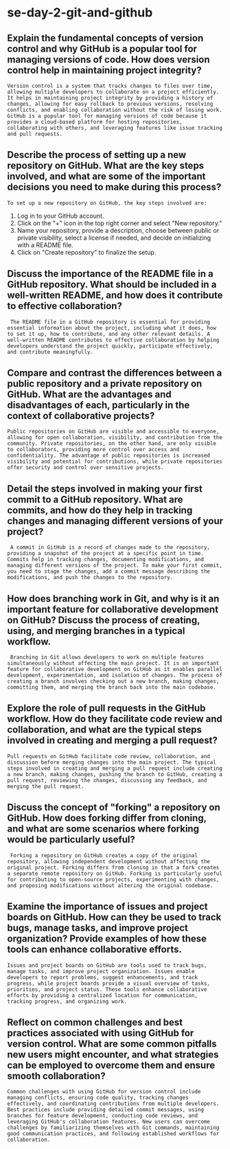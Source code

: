# se-day-2-git-and-github
## Explain the fundamental concepts of version control and why GitHub is a popular tool for managing versions of code. How does version control help in maintaining project integrity?
    Version control is a system that tracks changes to files over time, allowing multiple developers to collaborate on a project efficiently. It helps in maintaining project integrity by providing a history of changes, allowing for easy rollback to previous versions, resolving conflicts, and enabling collaboration without the risk of losing work. GitHub is a popular tool for managing versions of code because it provides a cloud-based platform for hosting repositories, collaborating with others, and leveraging features like issue tracking and pull requests.

## Describe the process of setting up a new repository on GitHub. What are the key steps involved, and what are some of the important decisions you need to make during this process?
    To set up a new repository on GitHub, the key steps involved are:
1. Log in to your GitHub account.
2. Click on the "+" icon in the top right corner and select "New repository."
3. Name your repository, provide a description, choose between public or private visibility, select a license if needed, and decide on initializing with a README file.
4. Click on "Create repository" to finalize the setup.

## Discuss the importance of the README file in a GitHub repository. What should be included in a well-written README, and how does it contribute to effective collaboration?
     The README file in a GitHub repository is essential for providing essential information about the project, including what it does, how to set it up, how to contribute, and any other relevant details. A well-written README contributes to effective collaboration by helping developers understand the project quickly, participate effectively, and contribute meaningfully.

## Compare and contrast the differences between a public repository and a private repository on GitHub. What are the advantages and disadvantages of each, particularly in the context of collaborative projects?
    Public repositories on GitHub are visible and accessible to everyone, allowing for open collaboration, visibility, and contribution from the community. Private repositories, on the other hand, are only visible to collaborators, providing more control over access and confidentiality. The advantage of public repositories is increased visibility and potential for contributions, while private repositories offer security and control over sensitive projects.
    
## Detail the steps involved in making your first commit to a GitHub repository. What are commits, and how do they help in tracking changes and managing different versions of your project?
     A commit in GitHub is a record of changes made to the repository, providing a snapshot of the project at a specific point in time. Commits help in tracking changes, documenting modifications, and managing different versions of the project. To make your first commit, you need to stage the changes, add a commit message describing the modifications, and push the changes to the repository.

## How does branching work in Git, and why is it an important feature for collaborative development on GitHub? Discuss the process of creating, using, and merging branches in a typical workflow.
     Branching in Git allows developers to work on multiple features simultaneously without affecting the main project. It is an important feature for collaborative development on GitHub as it enables parallel development, experimentation, and isolation of changes. The process of creating a branch involves checking out a new branch, making changes, committing them, and merging the branch back into the main codebase.

## Explore the role of pull requests in the GitHub workflow. How do they facilitate code review and collaboration, and what are the typical steps involved in creating and merging a pull request?
    Pull requests on GitHub facilitate code review, collaboration, and discussion before merging changes into the main project. The typical steps involved in creating and merging a pull request include creating a new branch, making changes, pushing the branch to GitHub, creating a pull request, reviewing the changes, discussing any feedback, and merging the pull request.
  
## Discuss the concept of "forking" a repository on GitHub. How does forking differ from cloning, and what are some scenarios where forking would be particularly useful?
     Forking a repository on GitHub creates a copy of the original repository, allowing independent development without affecting the original project. Forking differs from cloning in that a fork creates a separate remote repository on GitHub. Forking is particularly useful for contributing to open-source projects, experimenting with changes, and proposing modifications without altering the original codebase.

## Examine the importance of issues and project boards on GitHub. How can they be used to track bugs, manage tasks, and improve project organization? Provide examples of how these tools can enhance collaborative efforts.
    Issues and project boards on GitHub are tools used to track bugs, manage tasks, and improve project organization. Issues enable developers to report problems, suggest enhancements, and track progress, while project boards provide a visual overview of tasks, priorities, and project status. These tools enhance collaborative efforts by providing a centralized location for communication, tracking progress, and organizing work.

## Reflect on common challenges and best practices associated with using GitHub for version control. What are some common pitfalls new users might encounter, and what strategies can be employed to overcome them and ensure smooth collaboration?
    Common challenges with using GitHub for version control include managing conflicts, ensuring code quality, tracking changes effectively, and coordinating contributions from multiple developers. Best practices include providing detailed commit messages, using branches for feature development, conducting code reviews, and leveraging GitHub's collaboration features. New users can overcome challenges by familiarizing themselves with Git commands, maintaining good communication practices, and following established workflows for collaboration.
